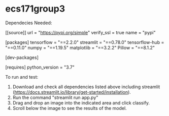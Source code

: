 # ecs171group3

Dependecies Needed: 

[[source]]
url = "https://pypi.org/simple"
verify_ssl = true
name = "pypi"

[packages]
tensorflow = "==2.2.0"
streamlit = "==0.78.0"
tensorflow-hub = "==0.11.0"
numpy = "==1.19.5"
matplotlib = "==3.2.2"
Pillow = "==8.1.2"

[dev-packages]

[requires]
python_version = "3.7"


To run and test:

1. Download and check all dependencies listed above including streamlit (https://docs.streamlit.io/library/get-started/installation).
2. Run the command "streamlit run app.py"
3. Drag and drop an image into the indicated area and click classify.
4. Scroll below the image to see the results of the model.

